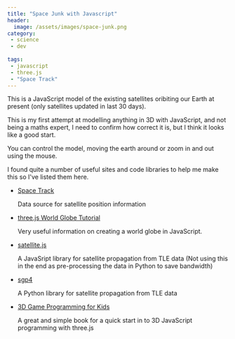 ```yaml
---
title: "Space Junk with Javascript"
header:
  image: /assets/images/space-junk.png
category:
 - science
 - dev
 
tags:
 - javascript
 - three.js
 - "Space Track"
---
```


This is a JavaScript model of the existing satellites oribiting our Earth at present 
(only satellites updated in last 30 days).

<div id="space-junk" style="width:100%; background:black;"></div>
<script src="https://code.jquery.com/jquery-3.2.1.min.js"></script>
<script src="/assets/js/threejs/three.min.js"></script>
<script src="/assets/js/threejs/OrbitControls.js"></script>
<script>

  let aspectRatio = '16:9';
  let POS_X = 1800;
  let POS_Y = 1000;
  let POS_Z = 1800;
  let WIDTH;
  let HEIGHT;

  let FOV = 45;
  let NEAR = 1;
  let FAR = 4000;

  let controls, scene, camera, renderer;

  function getRatioFactor(aspectRatio) {
    switch (aspectRatio) {
      case '16:9':
        return 0.5625;
      case '4:3':
        return 0.75;
    }
  }

  function init() {
  
  $("#space-junk").css('border', '1px solid red');
  WIDTH = $("#space-junk").outerWidth();
  HEIGHT = WIDTH * getRatioFactor(aspectRatio)

  $("#space-junk").css('height', HEIGHT + 'px');

  // This is where stuff in our animation will happen:
  scene = new THREE.Scene();

  // This will draw what the camera sees onto the screen:
  renderer = new THREE.WebGLRenderer();
  renderer.setSize(WIDTH, HEIGHT);

  // 3D red/green
  //anaglyphRenderer = new THREE.AnaglyphEffect( renderer );
  //anaglyphRenderer.setSize(WIDTH, HEIGHT);

renderer.setClearColor(0x111111);
$("#space-junk").append(renderer.domElement);

// Create Globe
// setup a camera that points to the center
camera = new THREE.PerspectiveCamera(FOV, WIDTH / HEIGHT, NEAR, FAR);
camera.position.set(POS_X, POS_Y, POS_Z);
camera.lookAt(new THREE.Vector3(0, 0, 0));
scene.add(camera);

controls = new THREE.OrbitControls( camera, renderer.domElement );
//controls.target.copy( vector );
//controls = new THREE.OrbitControls(camera);
//        controls.damping = 0.2;
//controls.addEventListener('change', render);
  }

  // ref: http://stackoverflow.com/a/1293163/2343
  // This will parse a delimited string into an array of
  // arrays. The default delimiter is the comma, but this
  // can be overriden in the second argument.
  function csvToArray(strData, strDelimiter) {
    // Check to see if the delimiter is defined. If not,
    // then default to comma.
    strDelimiter = (strDelimiter || ",");

// Create a regular expression to parse the CSV values.
let objPattern = new RegExp(
    (
      // Delimiters.
        "(\\" + strDelimiter + "|\\r?\\n|\\r|^)" +

  // Quoted fields.
"(?:\"([^\"]*(?:\"\"[^\"]*)*)\"|" +

  // Standard fields.
"([^\"\\" + strDelimiter + "\\r\\n]*))"
    ),
    "gi"
);


// Create an array to hold our data. Give the array
// a default empty first row.
let arrData = [[]];

// Create an array to hold our individual pattern
// matching groups.
let arrMatches = null;


// Keep looping over the regular expression matches
// until we can no longer find a match.
while (arrMatches = objPattern.exec( strData )){

  // Get the delimiter that was found.
  let strMatchedDelimiter = arrMatches[ 1 ];

  // Check to see if the given delimiter has a length
  // (is not the start of string) and if it matches
  // field delimiter. If id does not, then we know
  // that this delimiter is a row delimiter.
  if (
      strMatchedDelimiter.length &&
      strMatchedDelimiter !== strDelimiter
  ){

// Since we have reached a new row of data,
// add an empty row to our data array.
arrData.push( [] );

  }

  let strMatchedValue;

  // Now that we have our delimiter out of the way,
  // let's check to see which kind of value we
  // captured (quoted or unquoted).
  if (arrMatches[ 2 ]){

// We found a quoted value. When we capture
// this value, unescape any double quotes.
strMatchedValue = arrMatches[ 2 ].replace(
    new RegExp( "\"\"", "g" ),
    "\""
);

  } else {

// We found a non-quoted value.
strMatchedValue = arrMatches[ 3 ];

  }


  // Now that we have our value string, let's add
  // it to the data array.
  arrData[ arrData.length - 1 ].push( strMatchedValue );
}

// Return the parsed data.
return( arrData );
  }


  // Add the earth
  // Earth radius = 6371 so we divided by 10 here
  function addEarth() {
    let spGeo = new THREE.SphereGeometry(637, 30, 30);
    console.log("got here as well");
    // load a resource
    var loader = new THREE.TextureLoader();
        loader.load(
            // resource URL
            "/assets/images/globe-1.jpg",
            // Function when resource is loaded
            function ( texture ) {
            console.log("got here");
                    texture.minFilter = THREE.LinearFilter;
                     let mat2 = new THREE.MeshPhongMaterial({
                       map: texture,
                       shininess: 0.2
                     });
                     sp = new THREE.Mesh(spGeo, mat2);
                     scene.add(sp);
            },
            // Function called when download progresses
            function ( xhr ) {
                console.log( (xhr.loaded / xhr.total * 100) + '% loaded' );
            },
            // Function called when download errors
            function ( xhr ) {
                console.log( 'An error happened' );
            }
        );
  }

  // add a simple light
  function addLights() {
  console.log("Adding lights");
    let light = new THREE.DirectionalLight(0xffffff);
    scene.add(light);
    light.position.set(POS_X, POS_Y, POS_Z);
  }


  function addSatellites() {
console.log("Adding satellites");
jQuery.get('/assets/data/satellite-data.csv', function(data) {
  let satelliteData = csvToArray(data);
  // Create geometry to merge cubes in to for efficiency
  let geom = new THREE.Geometry();
  let cubeMat = new THREE.MeshLambertMaterial({color: 0xffffff, opacity: 0.6, emissive: 0xffffff});
  //let cubeMat = new THREE.MeshLambertMaterial({opacity: 0.6});
  let materials = [];
  
  let count = 0;
  
  jQuery.each(satelliteData, function (key, sat) {
  console.log(sat, "sat");
  // DEBUG /////////
  count++;
  if (count>10) return false;
  // END DEBUG //////
  
let x = sat[0] / 10;
let y = sat[1] / 10;
let z = sat[2] / 10;
let size = 5;

console.log('Creating cube at ' + x + ', ' + y + ', ' + z);

let cube = new THREE.Mesh(new THREE.BoxGeometry(size, size, size, 1, 1, 1));
materials.push(cubeMat);

cube.position.x = x;
cube.position.y = y;
cube.position.z = z;
cube.lookAt(new THREE.Vector3(0, 0, 0));

cube.updateMatrix();
geom.merge(cube.geometry, cube.matrix);
  });

  let satellites = new THREE.Mesh(geom, new THREE.MultiMaterial(materials));
  scene.add(satellites);
  console.log("added satellites");
});
  }

  function createCube(x, y, z, colour, size) {

if (!colour) {
  colour = 0xffffff;
}

if (!size) {
  size = 5;
}

return cube;
  }

  function render() {
    //var timer = Date.now() * 0.0001;
    //camera.position.x = (Math.cos(timer) * 1800);
    //camera.position.z = (Math.sin(timer) * 1800);
    //camera.lookAt(scene.position);
    //light.position.x = (Math.cos(timer) * 1800);
    //light.position.z = (Math.sin(timer) * 1800);
    ////light.position = camera.position;
    //light.lookAt(scene.position);

renderer.render(scene, camera);
//anaglyphRenderer.render( scene, camera );
requestAnimationFrame(render);
controls.update();
  }

  

  $(document).ready(function () {
  console.log("Page loaded");
  init();

  addEarth();
  addLights();
  addSatellites();
  render();
  });
</script>

This is my first attempt at modelling anything in 3D with JavaScript, and not being a maths expert, 
I need to confirm how correct it is, but I think it looks like a good start.

You can control the model, moving the earth around or zoom in and out using the mouse.

I found quite a number of useful sites and code libraries to help me make this so I've listed
them here.


* [Space Track](https://www.space-track.org)

  Data source for satellite position information
  
* [three.js World Globe Tutorial](http://www.smartjava.org/content/render-open-data-3d-world-globe-threejs)

  Very useful information on creating a world globe in JavaScript.
  
* [satellite.js](https://github.com/shashwatak/satellite-js)

  A JavaSript library for satellite propagation from TLE data (Not using this in the end as
    pre-processing the data in Python to save bandwidth)
    
* [sgp4](https://pypi.python.org/pypi/sgp4/")

  A Python library for satellite propagation from TLE data
  
* [3D Game Programming for Kids](http://www.amazon.co.uk/gp/product/B00HUEG8O6/ref=as_li_tl?ie=UTF8&camp=1634&creative=19450&creativeASIN=B00HUEG8O6&linkCode=as2&tag=chrismacphers-21)

  A great and simple book for a quick start in to 3D JavaScript programming with three.js 







